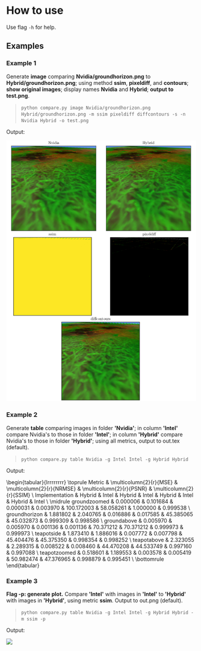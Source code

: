 # How to use

Use flag `-h` for help.

## Examples

### Example 1
Generate **image** comparing **Nvidia/groundhorizon.png** to **Hybrid/groundhorizon.png**; using method **ssim**, **pixeldiff**, and **contours**; **show original images**; display names **Nvidia** and **Hybrid**; **output to test.png**.
> ```python compare.py image Nvidia/groundhorizon.png Hybrid/groundhorizon.png -m ssim pixeldiff diffcontours -s -n Nvidia Hybrid -o test.png```

Output:

![](test.png)

### Example 2
Generate **table** comparing images in folder **'Nvidia'**; in column **'Intel'** compare Nvidia's to those in folder **'Intel'**; in column **'Hybrid'** compare Nvidia's to those in folder **'Hybrid'**; using all metrics, output to out.tex (default).
> ```python compare.py table Nvidia -g Intel Intel -g Hybrid Hybrid```

Output:

\begin{tabular}{lrrrrrrrr}
\toprule
Metric & \multicolumn{2}{r}{MSE} & \multicolumn{2}{r}{NRMSE} & \multicolumn{2}{r}{PSNR} & \multicolumn{2}{r}{SSIM} \\
Implementation & Hybrid & Intel & Hybrid & Intel & Hybrid & Intel & Hybrid & Intel \\
\midrule
groundzoomed & 0.000006 & 0.101684 & 0.000031 & 0.003970 & 100.172003 & 58.058261 & 1.000000 & 0.999538 \\
groundhorizon & 1.881802 & 2.040765 & 0.016886 & 0.017585 & 45.385065 & 45.032873 & 0.999309 & 0.998586 \\
groundabove & 0.005970 & 0.005970 & 0.001136 & 0.001136 & 70.371212 & 70.371212 & 0.999973 & 0.999973 \\
teapotside & 1.873410 & 1.886016 & 0.007772 & 0.007798 & 45.404476 & 45.375350 & 0.998354 & 0.998252 \\
teapotabove & 2.323055 & 2.289315 & 0.008522 & 0.008460 & 44.470208 & 44.533749 & 0.997160 & 0.997088 \\
teapotzoomed & 0.518601 & 1.189553 & 0.003578 & 0.005419 & 50.982474 & 47.376965 & 0.998879 & 0.995451 \\
\bottomrule
\end{tabular}

### Example 3
**Flag -p: generate plot.** Compare **'Intel'** with images in **'Intel'** to **'Hybrid'** with images in **'Hybrid'**, using metric **ssim**. Output to out.png (default). 
> ```python compare.py table Nvidia -g Intel Intel -g Hybrid Hybrid -m ssim -p```

Output:

![](out.png)

